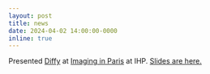```yaml
---
layout: post
title: news
date: 2024-04-02 14:00:00-0000
inline: true
---
```

Presented [Diffy](https://proceedings.mlr.press/v162/cantelobre22a.html) at [Imaging in Paris](https://imaging-in-paris.github.io/) at IHP. [Slides are here.](/assets/slides/20240329%20Imaging%20in%20Paris.pptx)
